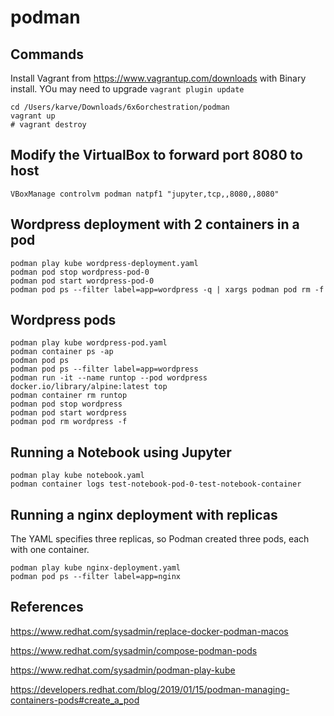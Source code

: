 # podman

## Commands
Install Vagrant from https://www.vagrantup.com/downloads with Binary install. YOu may need to upgrade ```vagrant plugin update```

```
cd /Users/karve/Downloads/6x6orchestration/podman
vagrant up
# vagrant destroy
```

## Modify the VirtualBox to forward port 8080 to host
```
VBoxManage controlvm podman natpf1 "jupyter,tcp,,8080,,8080"
```

## Wordpress deployment with 2 containers in a pod
```
podman play kube wordpress-deployment.yaml
podman pod stop wordpress-pod-0
podman pod start wordpress-pod-0
podman pod ps --filter label=app=wordpress -q | xargs podman pod rm -f
```

## Wordpress pods
```
podman play kube wordpress-pod.yaml
podman container ps -ap
podman pod ps
podman pod ps --filter label=app=wordpress
podman run -it --name runtop --pod wordpress docker.io/library/alpine:latest top
podman container rm runtop
podman pod stop wordpress
podman pod start wordpress
podman pod rm wordpress -f
```

## Running a Notebook using Jupyter
```
podman play kube notebook.yaml
podman container logs test-notebook-pod-0-test-notebook-container
```

## Running a nginx deployment with replicas
The YAML specifies three replicas, so Podman created three pods, each with one container.
```
podman play kube nginx-deployment.yaml
podman pod ps --filter label=app=nginx
```

## References
https://www.redhat.com/sysadmin/replace-docker-podman-macos

https://www.redhat.com/sysadmin/compose-podman-pods

https://www.redhat.com/sysadmin/podman-play-kube

https://developers.redhat.com/blog/2019/01/15/podman-managing-containers-pods#create_a_pod
